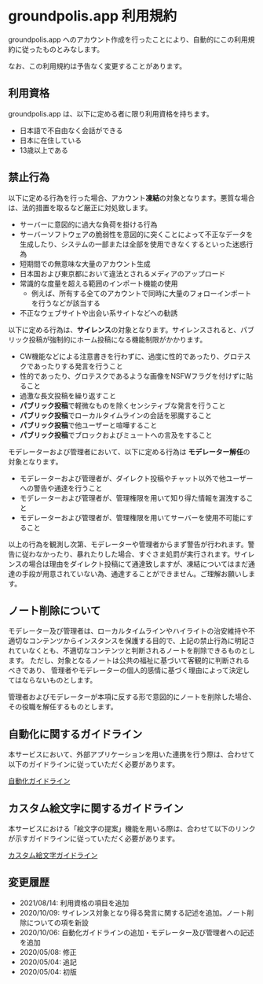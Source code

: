 # groundpolis.app 利用規約

groundpolis.app へのアカウント作成を行ったことにより、自動的にこの利用規約に従ったものとみなします。

なお、この利用規約は予告なく変更することがあります。

## 利用資格

groundpolis.app は、以下に定める者に限り利用資格を持ちます。

* 日本語で不自由なく会話ができる
* 日本に在住している
* 13歳以上である

## 禁止行為

以下に定める行為を行った場合、アカウント**凍結**の対象となります。悪質な場合は、法的措置を取るなど厳正に対処致します。

- サーバーに意図的に過大な負荷を掛ける行為
- サーバーソフトウェアの脆弱性を意図的に突くことによって不正なデータを生成したり、システムの一部または全部を使用できなくするといった迷惑行為
- 短期間での無意味な大量のアカウント生成
- 日本国および東京都において違法とされるメディアのアップロード
- 常識的な度量を超える範囲のインポート機能の使用
  - 例えば、所有する全てのアカウントで同時に大量のフォローインポートを行うなどが該当する
- 不正なウェブサイトや出会い系サイトなどへの勧誘

以下に定める行為は、**サイレンス**の対象となります。サイレンスされると、パブリック投稿が強制的にホーム投稿になる機能制限がかかります。

- CW機能などによる注意書きを行わずに、過度に性的であったり、グロテスクであったりする発言を行うこと
- 性的であったり、グロテスクであるような画像をNSFWフラグを付けずに貼ること
- 過激な長文投稿を繰り返すこと
- **パブリック投稿**で軽微なものを除くセンシティブな発言を行うこと
- **パブリック投稿**でローカルタイムラインの会話を邪魔すること
- **パブリック投稿**で他ユーザーと喧嘩すること
- **パブリック投稿**でブロックおよびミュートへの言及をすること

モデレーターおよび管理者において、以下に定める行為は **モデレーター解任**の対象となります。

- モデレーターおよび管理者が、ダイレクト投稿やチャット以外で他ユーザーへの警告や通達を行うこと
- モデレーターおよび管理者が、管理権限を用いて知り得た情報を漏洩すること
- モデレーターおよび管理者が、管理権限を用いてサーバーを使用不可能にすること

以上の行為を観測し次第、モデレーターや管理者からまず警告が行われます。警告に従わなかったり、暴れたりした場合、すぐさま処罰が実行されます。サイレンスの場合は理由をダイレクト投稿にて通達致しますが、凍結についてはまだ通達の手段が用意されていない為、通達することができません。ご理解お願いします。

## ノート削除について

モデレーター及び管理者は、ローカルタイムラインやハイライトの治安維持や不適切なコンテンツからインスタンスを保護する目的で、上記の禁止行為に明記されていなくとも、不適切なコンテンツと判断されるノートを削除できるものとします。
ただし、対象となるノートは公共の福祉に基づいて客観的に判断されるべきであり、
管理者やモデレーターの個人的感情に基づく理由によって決定してはならないものとします。

管理者およびモデレーターが本項に反する形で意図的にノートを削除した場合、その役職を解任するものとします。

## 自動化に関するガイドライン

本サービスにおいて、外部アプリケーションを用いた連携を行う際は、合わせて以下のガイドラインに従っていただく必要があります。

[自動化ガイドライン](https://github.com/Groundpolis/groundpolis.app/blob/master/automation-guideline.md)

## カスタム絵文字に関するガイドライン

本サービスにおける「絵文字の提案」機能を用いる際は、合わせて以下のリンクが示すガイドラインに従っていただく必要があります。

[カスタム絵文字ガイドライン](https://github.com/Groundpolis/groundpolis.app/blob/master/emoji-guideline.md)

## 変更履歴

- 2021/08/14: 利用資格の項目を追加
- 2020/10/09: サイレンス対象となり得る発言に関する記述を追加。ノート削除についての項を新設
- 2020/10/06: 自動化ガイドラインの追加・モデレーター及び管理者への記述を追加
- 2020/05/08: 修正
- 2020/05/04: 追記
- 2020/05/04: 初版
